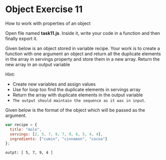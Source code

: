 # Object Exercise 11

How to work with properties of an object

Open file named **task11.js**. Inside it, write your code in a function and then finally export it.

Given below is an object stored in variable recipe. Your work is to create a function with one argument an object and return all the duplicate elements in the array in servings property and store them in a new array.
Return the new array in an output variable

Hint:
- Create new variables and assign values
- Use for loop too find the duplicate elements in servings array
- Return the array with duplicate elements in the output variable
- `The output should maintain the sequence as it was in input`.

Given below is the format of the object which will be passed as the argument.

```js
var recipe = {
  title: "mole",
  servings: [2, 5, 7, 9, 7, 9, 6, 5, 4, 4],
  ingredients: ["cumin", "cinnamon", "cocoa"]
};
```

```
outpt: [ 5, 7, 9, 4 ]
```